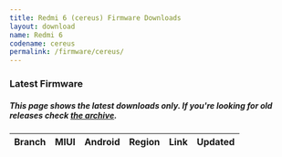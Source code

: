 ```yaml
---
title: Redmi 6 (cereus) Firmware Downloads
layout: download
name: Redmi 6
codename: cereus
permalink: /firmware/cereus/
---
```


### Latest Firmware
##### This page shows the latest downloads only. If you're looking for old releases check [the archive](/archive/firmware/cereus/).

<div class="table-responsive-md" id="table-wrapper">
<table id="firmware" class="display dt-responsive nowrap compact table table-striped table-hover table-sm">
    <thead class="thead-dark">
        <tr>
            <th>Branch</th>
            <th>MIUI</th>
            <th>Android</th>
            <th>Region</th>
            <th>Link</th>
            <th>Updated</th>
        </tr>
    </thead>
    <script>loadFirmwareDownloads('cereus', 'latest')</script>
</table>
</div>
